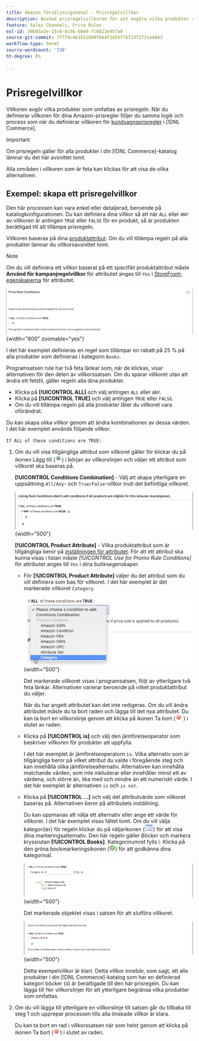```yaml
---
title: Amazon försäljningskanal - Prisregelvillkor
description: Använd prisregelvillkoren för att avgöra vilka produkter som är berättigade till listprisregeln.
feature: Sales Channels, Price Rules
exl-id: 39b03a2e-15c6-4c56-b0e0-7c6823e95fa8
source-git-commit: 7fff4c463551089fb64f2d5bf7bf23f272ce4663
workflow-type: tm+mt
source-wordcount: '738'
ht-degree: 0%

---
```


# Prisregelvillkor

Villkoren avgör vilka produkter som omfattas av prisregeln. När du definierar villkoren för dina Amazon-prisregler följer du samma logik och process som när du definierar villkoren för [kundvagnsprisregler](https://experienceleague.adobe.com/docs/commerce-admin/marketing/promotions/cart-rules/price-rules-cart.html) i [!DNL Commerce].

>[!IMPORTANT]
>
>Om prisregeln gäller för alla produkter i din [!DNL Commerce]-katalog lämnar du det här avsnittet tomt.

Alla områden i villkoren som är feta kan klickas för att visa de olika alternativen.

## Exempel: skapa ett prisregelvillkor

Den här processen kan vara enkel eller detaljerad, beroende på katalogkonfigurationen. Du kan definiera dina villkor så att när `ALL` eller `ANY` av villkoren är antingen `TRUE` eller `FALSE` för en produkt, så är produkten berättigad till att tillämpa prisregeln.

Villkoren baseras på dina [produktattribut](https://experienceleague.adobe.com/docs/commerce-admin/catalog/product-attributes/product-attributes.html). Om du vill tillämpa regeln på alla produkter lämnar du villkorsavsnittet tomt.

>[!NOTE]
>
>Om du vill definiera ett villkor baserat på ett specifikt produktattribut måste **Använd för kampanjregelvillkor** för attributet anges till `Yes` i [StoreFront-egenskaperna](https://experienceleague.adobe.com/docs/commerce-admin/catalog/product-attributes/create/attribute-product-create.html) för attributet.

![Prisregelvillkor - rad 1](assets/ob-price-rules-condition-1.png){width="600" zoomable="yes"}

I det här exemplet definieras en regel som tillämpar en rabatt på 25 % på alla produkter som definieras i kategorin `Books`.

Programsatsen rule har två feta länkar som, när de klickas, visar alternativen för den delen av villkorssatsen. Om du sparar villkoret utan att ändra ett fetstil, gäller regeln alla dina produkter.

- Klicka på **[!UICONTROL ALL]** och välj antingen `ALL` eller `ANY`.
- Klicka på **[!UICONTROL TRUE]** och välj antingen `TRUE` eller `FALSE`.
- Om du vill tillämpa regeln på alla produkter låter du villkoret vara oförändrat.

Du kan skapa olika villkor genom att ändra kombinationen av dessa värden. I det här exemplet används följande villkor:

`If ALL of these conditions are TRUE:`

1. Om du vill visa tillgängliga attribut som villkoret gäller för klickar du på ikonen Lägg till (![Lägg till ](assets/btn-add-grn.png)) i början av villkorslinjen och väljer ett attribut som villkoret ska baseras på.

   **[!UICONTROL Conditions Combination]** - Välj att skapa ytterligare en uppsättning `All/Any`- och `True/False`-villkor inuti det befintliga villkoret.

   ![Kombination av prisregelvillkor](assets/ob-conditions-combinations.png){width="500"}

   **[!UICONTROL Product Attribute]** - Vilka produktattribut som är tillgängliga beror på [inställningen för attributet](https://experienceleague.adobe.com/docs/commerce-admin/catalog/product-attributes/create/attribute-product-create.html). För att ett attribut ska kunna visas i listan måste *[!UICONTROL Use for Promo Rule Conditions]* för attributet anges till `Yes` i dina butiksegenskaper.

   - För **[!UICONTROL Product Attribute]** väljer du det attribut som du vill definiera som bas för villkoret. I det här exemplet är det markerade villkoret `Category`.

     ![Prisregelvillkor - rad 2, del 2](assets/ob-price-rule-condition-2.png){width="500"}

     Det markerade villkoret visas i programsatsen, följt av ytterligare två feta länkar. Alternativen varierar beroende på vilket produktattribut du väljer.

     När du har angett attributet kan det inte redigeras. Om du vill ändra attributet måste du ta bort raden och lägga till det nya attributet. Du kan ta bort en villkorslinje genom att klicka på ikonen Ta bort (![Ta bort](assets/btn-del-red.png) ) i slutet av raden.

   - Klicka på **[!UICONTROL is]** och välj den jämförelseoperator som beskriver villkoren för produkter att uppfylla.

     I det här exemplet är jämförelseoperatorn `is`. Vilka alternativ som är tillgängliga beror på vilket attribut du valde i föregående steg och kan innehålla olika jämförelsealternativ. Alternativen kan innehålla matchande värden, som inte inkluderar eller innehåller minst ett av värdena, och större än, lika med och mindre än ett numeriskt värde. I det här exemplet är alternativen `is` och `is not`.

   - Klicka på **[!UICONTROL ...]** och välj det attributvärde som villkoret baseras på. Alternativen beror på attributets inställning.

     Du kan uppmanas att välja ett alternativ eller ange ett värde för villkoret. I det här exemplet visas fältet tomt. Om du vill välja kategori(er) för regeln klickar du på väljarikonen (![Väljarikonen](assets/btn-chooser.png)) för att visa dina markeringsalternativ. Den här regeln gäller _Böcker_ och markera kryssrutan **[!UICONTROL Books]**. Kategorinumret fylls i. Klicka på den gröna bockmarkeringsikonen (![bockmarkeringsikonen](assets/btn-check-mark-green.png)) för att godkänna dina kategorival.

     ![Prisregelvillkor - rad 2, del 3](assets/ob-price-rule-condition-3.png){width="500"}

     Det markerade objektet visas i satsen för att slutföra villkoret.

     ![Prisregelvillkor - rad 2, del 4](assets/ob-price-rule-condition-4.png){width="500"}

     Detta exempelvillkor är klart. Detta villkor innebär, som sagt, att alla produkter i din [!DNL Commerce]-katalog som har en definierad kategori böcker (`4`) är berättigade till den här prisregeln. Du kan lägga till fler villkorslinjer för att ytterligare begränsa vilka produkter som omfattas.

1. Om du vill lägga till ytterligare en villkorslinje till satsen går du tillbaka till steg 1 och upprepar processen tills alla önskade villkor är klara.

   Du kan ta bort en rad i villkorssatsen när som helst genom att klicka på ikonen Ta bort (![Ta bort](assets/btn-del-red.png)) i slutet av raden.
